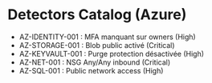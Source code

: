 # Detectors Catalog (Azure)
- AZ-IDENTITY-001 : MFA manquant sur owners (High)
- AZ-STORAGE-001 : Blob public activé (Critical)
- AZ-KEYVAULT-001 : Purge protection désactivée (High)
- AZ-NET-001 : NSG Any/Any inbound (Critical)
- AZ-SQL-001 : Public network access (High)